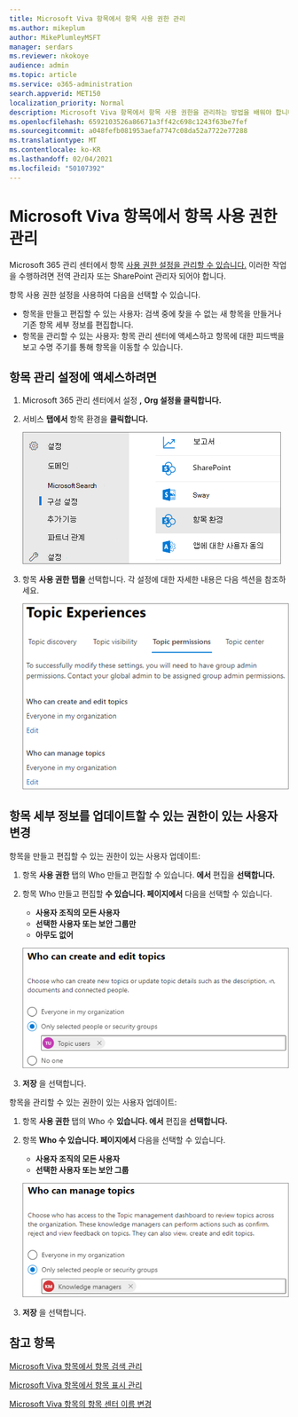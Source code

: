 ```yaml
---
title: Microsoft Viva 항목에서 항목 사용 권한 관리
ms.author: mikeplum
author: MikePlumleyMSFT
manager: serdars
ms.reviewer: nkokoye
audience: admin
ms.topic: article
ms.service: o365-administration
search.appverid: MET150
localization_priority: Normal
description: Microsoft Viva 항목에서 항목 사용 권한을 관리하는 방법을 배워야 합니다.
ms.openlocfilehash: 6592103526a86671a3ff42c698c1243f63be7fef
ms.sourcegitcommit: a048fefb081953aefa7747c08da52a7722e77288
ms.translationtype: MT
ms.contentlocale: ko-KR
ms.lasthandoff: 02/04/2021
ms.locfileid: "50107392"
---
```

# <a name="manage-topic-permissions-in-microsoft-viva-topics"></a>Microsoft Viva 항목에서 항목 사용 권한 관리

Microsoft 365 관리 센터에서 항목 [사용 권한 설정을 관리할 수 있습니다.](https://admin.microsoft.com) 이러한 작업을 수행하려면 전역 관리자 또는 SharePoint 관리자 되어야 합니다.

항목 사용 권한 설정을 사용하여 다음을 선택할 수 있습니다.

- 항목을 만들고 편집할 수 있는 사용자: 검색 중에 찾을 수 없는 새 항목을 만들거나 기존 항목 세부 정보를 편집합니다.
- 항목을 관리할 수 있는 사용자: 항목 관리 센터에 액세스하고 항목에 대한 피드백을 보고 수명 주기를 통해 항목을 이동할 수 있습니다.

## <a name="to-access-topics-management-settings"></a>항목 관리 설정에 액세스하려면

1. Microsoft 365 관리 센터에서 설정 **,** **Org 설정을 클릭합니다.**
2. 서비스 **탭에서** 항목 환경을 **클릭합니다.**

    ![커넥트 정보를 알 수 있습니다.](../media/admin-org-knowledge-options-completed.png) 

3. 항목 **사용 권한 탭을** 선택합니다. 각 설정에 대한 자세한 내용은 다음 섹션을 참조하세요.

    ![knowledge-network-settings](../media/knowledge-network-settings-topic-permissions.png) 

## <a name="change-who-has-permissions-to-update-topic-details"></a>항목 세부 정보를 업데이트할 수 있는 권한이 있는 사용자 변경

항목을 만들고 편집할 수 있는 권한이 있는 사용자 업데이트:

1. 항목 **사용 권한** 탭의 Who 만들고 편집할 수 있습니다. **에서** 편집을 **선택합니다.**
2. 항목 Who 만들고 편집할 **수 있습니다. 페이지에서** 다음을 선택할 수 있습니다.
    - **사용자 조직의 모든 사용자**
    - **선택한 사용자 또는 보안 그룹만**
    - **아무도 없어**

    ![주제 만들기 및 편집](../media/k-manage-who-can-create-and-edit.png)  

3. **저장** 을 선택합니다.

항목을 관리할 수 있는 권한이 있는 사용자 업데이트:

1. 항목 **사용 권한** 탭의 Who 수 **있습니다. 에서** 편집을 **선택합니다.**
2. 항목 **Who 수 있습니다. 페이지에서** 다음을 선택할 수 있습니다.
    - **사용자 조직의 모든 사용자**
    - **선택한 사용자 또는 보안 그룹**

    ![항목 관리](../media/k-manage-who-can-manage-topics.png)  

3. **저장** 을 선택합니다.

## <a name="see-also"></a>참고 항목

[Microsoft Viva 항목에서 항목 검색 관리](topic-experiences-discovery.md)

[Microsoft Viva 항목에서 항목 표시 관리](topic-experiences-knowledge-rules.md)

[Microsoft Viva 항목의 항목 센터 이름 변경](topic-experiences-administration.md)
